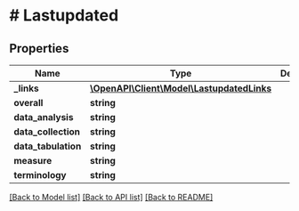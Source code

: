 # # Lastupdated

## Properties

Name | Type | Description | Notes
------------ | ------------- | ------------- | -------------
**_links** | [**\OpenAPI\Client\Model\LastupdatedLinks**](LastupdatedLinks.md) |  | [optional]
**overall** | **string** |  | [optional]
**data_analysis** | **string** |  | [optional]
**data_collection** | **string** |  | [optional]
**data_tabulation** | **string** |  | [optional]
**measure** | **string** |  | [optional]
**terminology** | **string** |  | [optional]

[[Back to Model list]](../../README.md#models) [[Back to API list]](../../README.md#endpoints) [[Back to README]](../../README.md)
